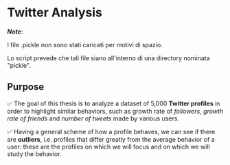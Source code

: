 # Twitter Analysis
 
 __*Note*__: 
 
 I file .pickle non sono stati caricati per motivi di spazio. 
 
 Lo script prevede che tali file siano all'interno di una directory nominata "pickle".
 
 
 ## Purpose

✅ The goal of this thesis is to analyze a dataset of 5,000 __Twitter profiles__ in order to highlight similar behaviors, 
   such as growth rate of *followers*, *growth rate of friends* and *number of tweets* made by various users.
   
✅ Having a general scheme of how a profile behaves, we can see if there are __outliers__, 
   i.e. profiles that differ greatly from the average behavior of a user: 
   these are the profiles on which we will focus and on which we will study the behavior.
